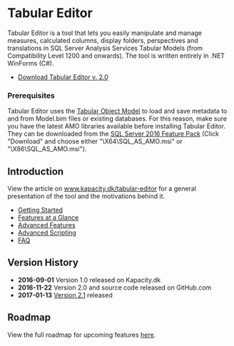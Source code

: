 # Tabular Editor
Tabular Editor is a tool that lets you easily manipulate and manage measures, calculated columns, display folders, perspectives and translations in SQL Server Analysis Services Tabular Models (from Compatibility Level 1200 and onwards). The tool is written entirely in .NET WinForms (C#).

* [Download Tabular Editor v. 2.0](https://github.com/otykier/TabularEditor/releases/latest)

### Prerequisites
Tabular Editor uses the [Tabular Object Model](https://msdn.microsoft.com/en-us/library/mt706505.aspx) to load and save metadata to and from Model.bim files or existing databases. For this reason, make sure you have the latest AMO libraries available before installing Tabular Editor. They can be downloaded from the [SQL Server 2016 Feature Pack](https://www.microsoft.com/en-us/download/details.aspx?id=52676) (Click "Download" and choose either "\X64\SQL_AS_AMO.msi" or "\X86\SQL_AS_AMO.msi").

## Introduction
View the article on www.kapacity.dk/tabular-editor for a general presentation of the tool and the motivations behind it.

* [Getting Started](https://github.com/otykier/TabularEditor/wiki/Getting-Started)
* [Features at a Glance](https://github.com/otykier/TabularEditor/wiki/Features-at-a-glance)
* [Advanced Features](https://github.com/otykier/TabularEditor/wiki/Advanced-Features)
* [Advanced Scripting](https://github.com/otykier/TabularEditor/wiki/Advanced-Scripting)
* [FAQ](https://github.com/otykier/TabularEditor/wiki/FAQ)

## Version History

* **2016-09-01** Version 1.0 released on Kapacity.dk
* **2016-11-22** Version 2.0 and source code released on GitHub.com
* **2017-01-13** [Version 2.1](https://github.com/otykier/TabularEditor/releases/tag/2.1.6222) released

## Roadmap

View the full roadmap for upcoming features [here](https://github.com/otykier/TabularEditor/blob/master/Documentation/Roadmap.md).
